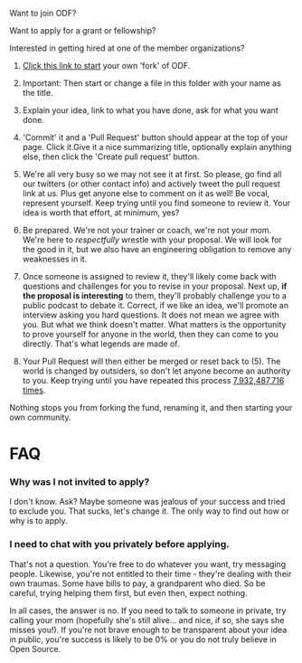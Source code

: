 Want to join ODF?

Want to apply for a grant or fellowship?

Interested in getting hired at one of the member organizations?

1. [Click this link to start](https://github.com/OpenDefenseFund/monorepo/edit/main/how-to-apply-for-funding-or-speak/README.md) your own 'fork' of ODF.

2. Important: Then start or change a file in this folder with your name as the title.

3. Explain your idea, link to what you have done, ask for what you want done.

4. 'Commit' it and a 'Pull Request' button should appear at the top of your page. Click it.Give it a nice summarizing title, optionally explain anything else, then click the 'Create pull request' button.

5. We're all very busy so we may not see it at first. So please, go find all our twitters (or other contact info) and actively tweet the pull request link at us. Plus get anyone else to comment on it as well! Be vocal, represent yourself. Keep trying until you find someone to review it. Your idea is worth that effort, at minimum, yes?

6. Be prepared. We're not your trainer or coach, we're not your mom. We're here to *respectfully* wrestle with your proposal. We will look for the good in it, but we also have an engineering obligation to remove any weaknesses in it.

7. Once someone is assigned to review it, they'll likely come back with questions and challenges for you to revise in your proposal. Next up, **if the proposal is interesting** to them, they'll probably challenge you to a public podcast to debate it. Correct, if we like an idea, we'll promote an interview asking you hard questions. It does not mean we agree with you. But what we think doesn't matter. What matters is the opportunity to prove yourself for anyone in the world, then they can come to you directly. That's what legends are made of.

8. Your Pull Request will then either be merged or reset back to (5). The world is changed by outsiders, so don't let anyone become an authority to you. Keep trying until you have repeated this process [7,932,487,716 times](https://www.worldometers.info/world-population/).

Nothing stops you from forking the fund, renaming it, and then starting your own community.

# FAQ

### Why was I not invited to apply?

I don't know. Ask? Maybe someone was jealous of your success and tried to exclude you. That sucks, let's change it. The only way to find out how or why is to apply.

### I need to chat with you privately before applying.

That's not a question. You're free to do whatever you want, try messaging people. Likewise, you're not entitled to their time - they're dealing with their own traumas. Some have bills to pay, a grandparent who died. So be careful, trying helping them first, but even then, expect nothing.

In all cases, the answer is no. If you need to talk to someone in private, try calling your mom (hopefully she's still alive... and nice, if so, she says she misses you!). If you're not brave enough to be transparent about your idea in public, you're success is likely to be 0% or you do not truly believe in Open Source.

